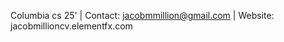 Columbia cs 25'
|
Contact: jacobmmillion@gmail.com
|
Website: jacobmillioncv.elementfx.com


<!---
JacobMMillion/JacobMMillion is a ✨ special ✨ repository because its `README.md` (this file) appears on your GitHub profile.
You can click the Preview link to take a look at your changes.
--->
